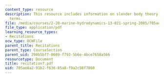 ```yaml
---
content_type: resource
description: This resource includes information on slender body theory, and non zero
  terms.
file: /media/courses/2-20-marine-hydrodynamics-13-021-spring-2005/705ae8a291b2f63685a8f9a2c98f7860_recitation7.pdf
file_type: application/pdf
learning_resource_types:
- Recitations
ocw_type: OCWFile
parent_title: Recitations
parent_type: CourseSection
parent_uid: 290b5bf7-0609-f793-5b6e-4bce7658a566
resourcetype: Document
title: recitation7.pdf
uid: 705ae8a2-91b2-f636-85a8-f9a2c98f7860
---
```

